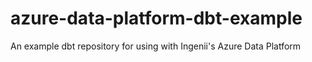 # azure-data-platform-dbt-example
An example dbt repository for using with Ingenii's Azure Data Platform
